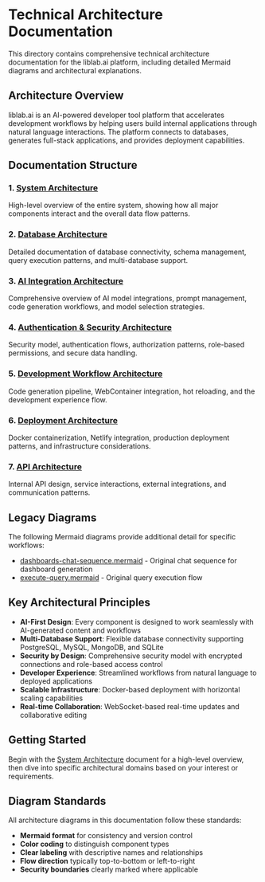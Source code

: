 # Technical Architecture Documentation

This directory contains comprehensive technical architecture documentation for the liblab.ai platform, including detailed Mermaid diagrams and architectural explanations.

## Architecture Overview

liblab.ai is an AI-powered developer tool platform that accelerates development workflows by helping users build internal applications through natural language interactions. The platform connects to databases, generates full-stack applications, and provides deployment capabilities.

## Documentation Structure

### 1. [System Architecture](system-architecture.md)

High-level overview of the entire system, showing how all major components interact and the overall data flow patterns.

### 2. [Database Architecture](database-architecture.md)

Detailed documentation of database connectivity, schema management, query execution patterns, and multi-database support.

### 3. [AI Integration Architecture](ai-integration-architecture.md)

Comprehensive overview of AI model integrations, prompt management, code generation workflows, and model selection strategies.

### 4. [Authentication & Security Architecture](auth-security-architecture.md)

Security model, authentication flows, authorization patterns, role-based permissions, and secure data handling.

### 5. [Development Workflow Architecture](development-workflow-architecture.md)

Code generation pipeline, WebContainer integration, hot reloading, and the development experience flow.

### 6. [Deployment Architecture](deployment-architecture.md)

Docker containerization, Netlify integration, production deployment patterns, and infrastructure considerations.

### 7. [API Architecture](api-architecture.md)

Internal API design, service interactions, external integrations, and communication patterns.

## Legacy Diagrams

The following Mermaid diagrams provide additional detail for specific workflows:

- [dashboards-chat-sequence.mermaid](dashboards-chat-sequence.mermaid) - Original chat sequence for dashboard generation
- [execute-query.mermaid](execute-query.mermaid) - Original query execution flow

## Key Architectural Principles

- **AI-First Design**: Every component is designed to work seamlessly with AI-generated content and workflows
- **Multi-Database Support**: Flexible database connectivity supporting PostgreSQL, MySQL, MongoDB, and SQLite
- **Security by Design**: Comprehensive security model with encrypted connections and role-based access control
- **Developer Experience**: Streamlined workflows from natural language to deployed applications
- **Scalable Infrastructure**: Docker-based deployment with horizontal scaling capabilities
- **Real-time Collaboration**: WebSocket-based real-time updates and collaborative editing

## Getting Started

Begin with the [System Architecture](system-architecture.md) document for a high-level overview, then dive into specific architectural domains based on your interest or requirements.

## Diagram Standards

All architecture diagrams in this documentation follow these standards:

- **Mermaid format** for consistency and version control
- **Color coding** to distinguish component types
- **Clear labeling** with descriptive names and relationships
- **Flow direction** typically top-to-bottom or left-to-right
- **Security boundaries** clearly marked where applicable
